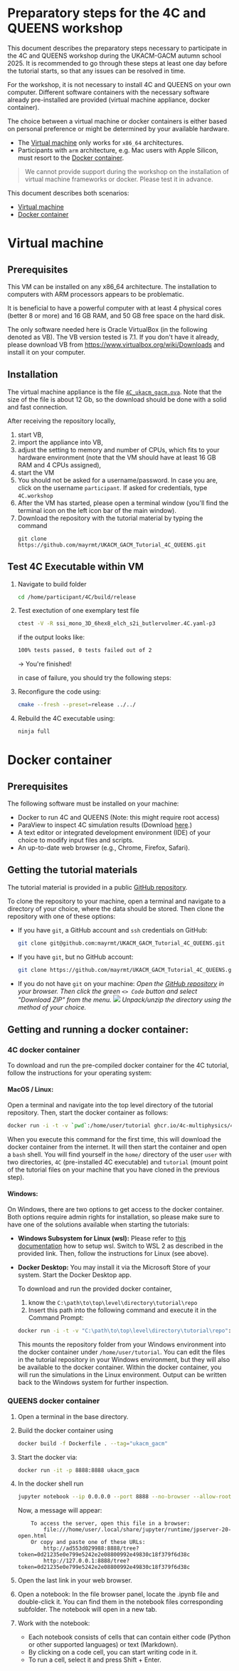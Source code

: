 # Preparatory steps for the 4C and QUEENS workshop

This document describes the preparatory steps necessary to participate in the 4C and QUEENS workshop during the UKACM-GACM autumn school 2025.
It is recommended to go through these steps at least one day before the tutorial starts,
so that any issues can be resolved in time.

For the workshop, it is not necessary to install 4C and QUEENS on your own computer. Different software containers with the necessary software already pre-installed are provided (virtual machine appliance, docker container).

The choice between a virtual machine or docker containers is either based on personal preference or might be determined by your available hardware.

- The [Virtual machine](#virtual-machine) only works for `x86_64` architectures.
- Participants with `arm` architecture, e.g. Mac users with Apple Silicon, must resort to the [Docker container](#docker-container).

> We cannot provide support during the workshop on the installation of virtual machine frameworks or docker. Please test it in advance.

This document describes both scenarios:

- [Virtual machine](#virtual-machine)
- [Docker container](#docker-container)

# Virtual machine

## Prerequisites

This VM can be installed on any x86_64 architecture. 
The installation to computers with ARM processors appears to be problematic.

It is beneficial to have a powerful computer with at least 4 physical cores (better 8 or more) and 16 GB RAM, 
and 50 GB free space on the hard disk.

The only software needed here is Oracle VirtualBox (in the following denoted as VB).
The VB version tested is 7.1.
If you don't have it already, please download VB from https://www.virtualbox.org/wiki/Downloads and install it on your computer.

## Installation

The virtual machine appliance is the file [`4C_ukacm_gacm.ova`](https://gigamove.rwth-aachen.de/en/download/bd4f4d2f3fb076e1a717eab7208e0765).
Note that the size of the file is about 12 Gb, so the download should be done with a solid and fast connection.

After receiving the repository locally, 
1. start VB, 
1. import the appliance into VB, 
1. adjust the setting to memory and number of CPUs, which fits to your hardware environment
   (note that the VM should have at least 16 GB RAM and 4 CPUs assigned),
1. start the VM
1. You should not be asked for a username/password. 
   In case you are, click on the username `participant`. If asked for credentials, type `4C.workshop`
2. After the VM has started, please open a terminal window (you'll find the terminal icon on the left icon bar of the main window).
3. Download the repository with the tutorial material by typing the command
   ```
   git clone https://github.com/mayrmt/UKACM_GACM_Tutorial_4C_QUEENS.git
   ```

## Test 4C Executable within VM
1. Navigate to build folder
   ```bash
   cd /home/participant/4C/build/release
   ```
1. Test exectution of one exemplary test file
   ```bash
   ctest -V -R ssi_mono_3D_6hex8_elch_s2i_butlervolmer.4C.yaml-p3
   ```
   if the output looks like:
   ```bash
   100% tests passed, 0 tests failed out of 2
   ```
   &rarr; You're finished!

   in case of failure, you should try the following steps:

1. Reconfigure the code using:
   ```bash
   cmake --fresh --preset=release ../../
   ```
1. Rebuild the 4C executable using:
   ```bash
   ninja full
   ```


# Docker container

## Prerequisites

The following software must be installed on your machine:

- Docker to run 4C and QUEENS (Note: this might require root access)
- ParaView to inspect 4C simulation results (Download [here](https://www.paraview.org/download/).)
- A text editor or integrated development environment (IDE) of your choice to modify input files and scripts.
- An up-to-date web browser (e.g., Chrome, Firefox, Safari).

## Getting the tutorial materials

The tutorial material is provided in a public [GitHub repository](https://github.com/mayrmt/UKACM_GACM_Tutorial_4C_QUEENS).

To clone the repository to your machine, open a terminal and navigate to a directory of your choice, where the data should be stored. Then clone the repository with one of these options:

- If you have `git`, a GitHub account and `ssh` credentials on GitHub:
   ```bash
   git clone git@github.com:mayrmt/UKACM_GACM_Tutorial_4C_QUEENS.git
   ```

- If you have `git`, but no GitHub account:
   ```bash
   git clone https://github.com/mayrmt/UKACM_GACM_Tutorial_4C_QUEENS.git
   ```

- If you do not have `git` on your machine: _Open the [GitHub repository](https://github.com/mayrmt/UKACM_GACM_Tutorial_4C_QUEENS) in your browser. Then click the green `<> Code` button and select "Download ZIP" from the menu._
   ![](fig/github_download_zip.png)
  _Unpack/unzip the directory using the method of your choice._

## Getting and running a docker container:

### 4C docker container

To download and run the pre-compiled docker container for the 4C tutorial, follow the instructions for your operating system:

#### **MacOS / Linux:** 
Open a terminal and navigate into the top level directory of the tutorial repository. Then, start the docker container as follows:

   ```bash
   docker run -i -t -v `pwd`:/home/user/tutorial ghcr.io/4c-multiphysics/4c:latest /bin/bash
   ```

   When you execute this command for the first time, this will download the docker container from the internet. It will then start the container and open a `bash` shell. You will find yourself in the `home/` directory of the user `user` with two directories, `4C` (pre-installed 4C executable) and `tutorial` (mount point of the tutorial files on your machine that you have cloned in the previous step).

#### **Windows:** 
On Windows, there are two options to get access to the docker container. Both options require admin rights for installation, so please make sure to have one of the solutions available when starting the tutorials:

   - **Windows Subsystem for Linux (wsl):** Please refer to [this documentation](https://learn.microsoft.com/en-us/windows/wsl/install) how to setup wsl. Switch to WSL 2 as described in the provided link. Then, follow the instructions for Linux (see above).

   - **Docker Desktop:** You may install it via the Microsoft Store of your system. Start the Docker Desktop app.

      To download and run the provided docker container,

      1. know the `C:\path\to\top\level\directory\tutorial\repo`
      2. Insert this path into the following command and execute it in the Command Prompt:

      ```bash
      docker run -i -t -v "C:\path\to\top\level\directory\tutorial\repo":/home/user/tutorial ghcr.io/4c-multiphysics/4c:latest /bin/bash
      ```

		This mounts the repository folder from your Windows environment into the docker container under `/home/user/tutorial`. You can edit the files in the tutorial repository in your Windows environment, but they will also be available to the docker container. Within the docker container, you will run the simulations in the Linux environment. Output can be written back to the Windows system for further inspection.

### QUEENS docker container

1. Open a terminal in the base directory.

1. Build the docker container using
   
    ```bash
    docker build -f Dockerfile . --tag="ukacm_gacm"
    ```

1. Start the docker via:

    ```bash
    docker run -it -p 8888:8888 ukacm_gacm
    ```

1. In the docker shell run
   
    ```bash
    jupyter notebook --ip 0.0.0.0 --port 8888 --no-browser --allow-root
    ```

    Now, a message will appear:

    ```
        To access the server, open this file in a browser:
            file:///home/user/.local/share/jupyter/runtime/jpserver-20-open.html
        Or copy and paste one of these URLs:
            http://ad553d029988:8888/tree?token=0d21235e0e799e5242e2e08800992e49830c18f379f6d38c
            http://127.0.0.1:8888/tree?token=0d21235e0e799e5242e2e08800992e49830c18f379f6d38c
    ```

1. Open the last link in your web browser.

1. Open a notebook: In the file browser panel, locate the .ipynb file and double-click it. You can find them in the notebook files corresponding subfolder. The notebook will open in a new tab.

1. Work with the notebook:
    * Each notebook consists of cells that can contain either code (Python or other supported languages) or text (Markdown).
    * By clicking on a code cell, you can start writing code in it.
    * To run a cell, select it and press Shift + Enter.
     